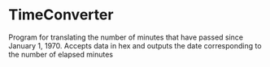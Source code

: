 # TimeConverter
Program for translating the number of minutes that have passed since January 1, 1970. Accepts data in hex and outputs the date corresponding to the number of elapsed minutes
